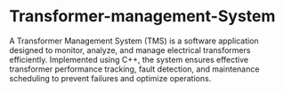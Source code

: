 # Transformer-management-System
A Transformer Management System (TMS) is a software application designed to monitor, analyze, and manage electrical transformers efficiently. Implemented using C++, the system ensures effective transformer performance tracking, fault detection, and maintenance scheduling to prevent failures and optimize operations.
